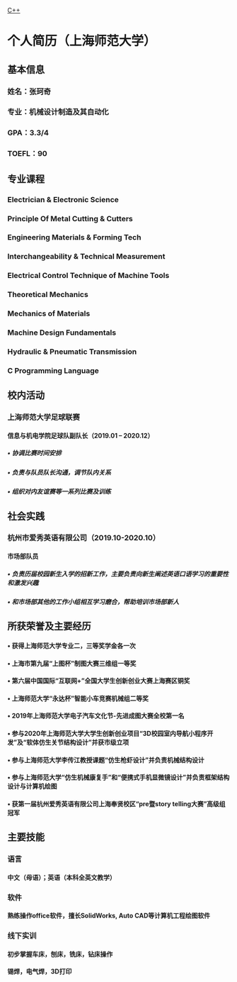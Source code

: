 [C++](_posts/2020-9-24-cpp.md)
# 个人简历（上海师范大学）
## 基本信息
### 姓名：张珂奇
### 专业：机械设计制造及其自动化
### GPA：3.3/4
### TOEFL：90
## 专业课程
### Electrician & Electronic Science
### Principle Of Metal Cutting & Cutters
### Engineering Materials & Forming Tech
### Interchangeability & Technical Measurement
### Electrical Control Technique of Machine Tools
### Theoretical Mechanics
### Mechanics of Materials
### Machine Design Fundamentals
### Hydraulic & Pneumatic Transmission
### C Programming Language
## 校内活动
### 上海师范大学足球联赛
#### 信息与机电学院足球队副队长（2019.01 – 2020.12）
##### • 协调比赛时间安排
##### • 负责与队员队长沟通，调节队内关系
##### • 组织对内友谊赛等一系列比赛及训练
## 社会实践
### 杭州市爱秀英语有限公司（2019.10-2020.10）
#### 市场部队员
##### • 负责历届校园新生入学的招新工作，主要负责向新生阐述英语口语学习的重要性和激发兴趣
##### • 和市场部其他的工作小组相互学习磨合，帮助培训市场部新人
## 所获荣誉及主要经历
#### • 获得上海师范大学专业二，三等奖学金各一次
#### • 上海市第九届“上图杯”制图大赛三维组一等奖
#### • 第六届中国国际“互联网+”全国大学生创新创业大赛上海赛区铜奖
#### • 上海师范大学“永达杯”智能小车竞赛机械组二等奖
#### • 2019年上海师范大学电子汽车文化节-先进成图大赛全校第一名
#### • 参与2020年上海师范大学大学生创新创业项目“3D校园室内导航小程序开发”及“软体仿生关节结构设计”并获市级立项
#### • 参与上海师范大学李传江教授课题“仿生枪虾设计”并负责机械结构设计
#### • 参与上海师范大学“仿生机械康复手”和“便携式手机显微镜设计”并负责框架结构设计与计算机绘图
#### • 获第一届杭州爱秀英语有限公司上海奉贤校区“pre暨story telling大赛”高级组冠军
## 主要技能
### 语言
#### 中文（母语）；英语（本科全英文教学）
### 软件
#### 熟练操作office软件，擅长SolidWorks, Auto CAD等计算机工程绘图软件
### 线下实训
#### 初步掌握车床，刨床，铣床，钻床操作
#### 锡焊，电气焊，3D打印
